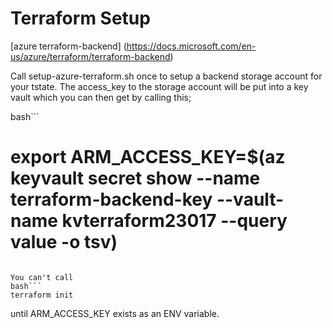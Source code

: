 # Terraform Setup
[azure terraform-backend] (https://docs.microsoft.com/en-us/azure/terraform/terraform-backend)  

Call setup-azure-terraform.sh once to setup a backend storage account for your tstate.
The access_key to the storage account will be put into a key vault which you can then get by calling this;

bash```
# export ARM_ACCESS_KEY=$(az keyvault secret show --name terraform-backend-key --vault-name kvterraform23017 --query value -o tsv)

```

You can't call  
bash```
terraform init 
```
until ARM_ACCESS_KEY exists as an ENV variable.






